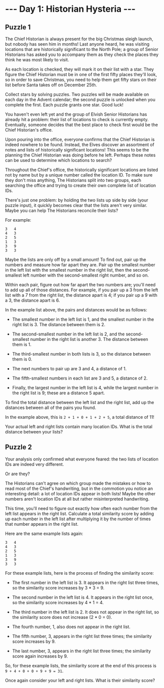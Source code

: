 # --- Day 1: Historian Hysteria ---
## Puzzle 1
The Chief Historian is always present for the big Christmas sleigh launch, but nobody has seen him in months! Last anyone heard, he was visiting locations that are historically significant to the North Pole; a group of Senior Historians has asked you to accompany them as they check the places they think he was most likely to visit.

As each location is checked, they will mark it on their list with a star. They figure the Chief Historian must be in one of the first fifty places they'll look, so in order to save Christmas, you need to help them get fifty stars on their list before Santa takes off on December 25th.

Collect stars by solving puzzles. Two puzzles will be made available on each day in the Advent calendar; the second puzzle is unlocked when you complete the first. Each puzzle grants one star. Good luck!

You haven't even left yet and the group of Elvish Senior Historians has already hit a problem: their list of locations to check is currently empty. Eventually, someone decides that the best place to check first would be the Chief Historian's office.

Upon pouring into the office, everyone confirms that the Chief Historian is indeed nowhere to be found. Instead, the Elves discover an assortment of notes and lists of historically significant locations! This seems to be the planning the Chief Historian was doing before he left. Perhaps these notes can be used to determine which locations to search?

Throughout the Chief's office, the historically significant locations are listed not by name but by a unique number called the location ID. To make sure they don't miss anything, The Historians split into two groups, each searching the office and trying to create their own complete list of location IDs.

There's just one problem: by holding the two lists up side by side (your puzzle input), it quickly becomes clear that the lists aren't very similar. Maybe you can help The Historians reconcile their lists?

For example:
```
3   4
4   3
2   5
1   3
3   9
3   3
```

Maybe the lists are only off by a small amount! To find out, pair up the numbers and measure how far apart they are. Pair up the smallest number in the left list with the smallest number in the right list, then the second-smallest left number with the second-smallest right number, and so on.

Within each pair, figure out how far apart the two numbers are; you'll need to add up all of those distances. For example, if you pair up a 3 from the left list with a 7 from the right list, the distance apart is 4; if you pair up a 9 with a 3, the distance apart is 6.

In the example list above, the pairs and distances would be as follows:

- The smallest number in the left list is 1, and the smallest number in the right list is 3. The distance between them is 2.

- The second-smallest number in the left list is 2, and the second-smallest number in the right list is another 3. The distance between them is 1.

- The third-smallest number in both lists is 3, so the distance between them is 0.

- The next numbers to pair up are 3 and 4, a distance of 1.

- The fifth-smallest numbers in each list are 3 and 5, a distance of 2.

- Finally, the largest number in the left list is 4, while the largest number in the right list is 9; these are a distance 5 apart.

To find the total distance between the left list and the right list, add up the distances between all of the pairs you found. 

In the example above, this is `2 + 1 + 0 + 1 + 2 + 5`, a total distance of 11!

Your actual left and right lists contain many location IDs. What is the total distance between your lists?

## Puzzle 2

Your analysis only confirmed what everyone feared: the two lists of location IDs are indeed very different.

Or are they?

The Historians can't agree on which group made the mistakes or how to read most of the Chief's handwriting, but in the commotion you notice an interesting detail: a lot of location IDs appear in both lists! Maybe the other numbers aren't location IDs at all but rather misinterpreted handwriting.

This time, you'll need to figure out exactly how often each number from the left list appears in the right list. Calculate a total similarity score by adding up each number in the left list after multiplying it by the number of times that number appears in the right list.

Here are the same example lists again:
```
3   4
4   3
2   5
1   3
3   9
3   3
```

For these example lists, here is the process of finding the similarity score:

- The first number in the left list is 3. It appears in the right list three times, so the similarity score increases by 3 * 3 = 9.

- The second number in the left list is 4. It appears in the right list once, so the similarity score increases by 4 * 1 = 4.

- The third number in the left list is 2. It does not appear in the right list, so the similarity score does not increase (2 * 0 = 0).

- The fourth number, 1, also does not appear in the right list.

- The fifth number, 3, appears in the right list three times; the similarity score increases by 9.

- The last number, 3, appears in the right list three times; the similarity score again increases by 9.

So, for these example lists, the similarity score at the end of this process is ``9 + 4 + 0 + 0 + 9 + 9 = 31``.

Once again consider your left and right lists. What is their similarity score?